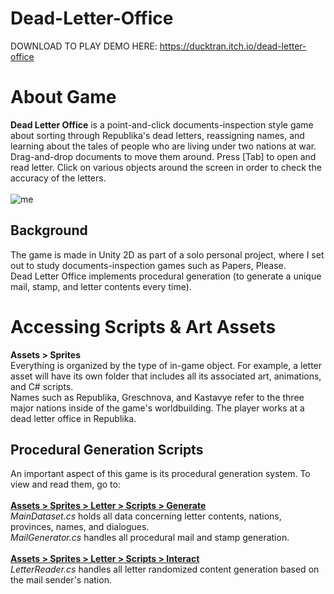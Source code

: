 # Dead-Letter-Office
DOWNLOAD TO PLAY DEMO HERE: https://ducktran.itch.io/dead-letter-office 

# About Game
**Dead Letter Office** is a point-and-click documents-inspection style game about sorting through Republika's dead letters, reassigning names, and learning about the tales of people who are living under two nations at war. 
Drag-and-drop documents to move them around. Press [Tab] to open and read letter. Click on various objects around the screen in order to check the accuracy of the letters. <br>
<br>
![me](https://img.itch.zone/aW1hZ2UvMzY1ODMzNy8yMTc3MDA4Mi5naWY=/original/asj4d7.gif)
<br>
## Background
The game is made in Unity 2D as part of a solo personal project, where I set out to study documents-inspection games such as Papers, Please.<br>
Dead Letter Office implements procedural generation (to generate a unique mail, stamp, and letter contents every time). 
# Accessing Scripts & Art Assets
**Assets > Sprites** <br>
Everything is organized by the type of in-game object. For example, a letter asset will have its own folder that includes all its associated art, animations, and C# scripts. <br>
Names such as Republika, Greschnova, and Kastavye refer to the three major nations inside of the game's worldbuilding. The player works at a dead letter office in Republika.
## Procedural Generation Scripts
An important aspect of this game is its procedural generation system. To view and read them, go to: <br> <br>
[**Assets > Sprites > Letter > Scripts > Generate**](https://github.com/KimHaAnhTran/DeadLetterOffice/tree/main/Assets/Sprites/Letter/Scripts/Generate) <br>
_MainDataset.cs_ holds all data concerning letter contents, nations, provinces, names, and dialogues. <br>
_MailGenerator.cs_ handles all procedural mail and stamp generation. <br><br>
[**Assets > Sprites > Letter > Scripts > Interact**](https://github.com/KimHaAnhTran/DeadLetterOffice/tree/main/Assets/Sprites/Letter/Scripts/Interact) <br>
_LetterReader.cs_ handles all letter randomized content generation based on the mail sender's nation.  <br>

